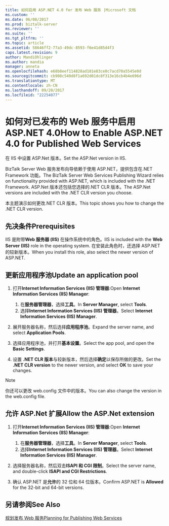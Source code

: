 ```yaml
---
title: 如何启用 ASP.NET 4.0 for 发布 Web 服务 |Microsoft 文档
ms.custom: ''
ms.date: 06/08/2017
ms.prod: biztalk-server
ms.reviewer: ''
ms.suite: ''
ms.tgt_pltfrm: ''
ms.topic: article
ms.assetid: 58646ff2-77a3-49dc-8593-f6e41d85d4f3
caps.latest.revision: 9
author: MandiOhlinger
ms.author: mandia
manager: anneta
ms.openlocfilehash: e68b8eef114828ad181e83ce0c7acd70a5545e0d
ms.sourcegitcommit: cb908c540d8f1a692d01dc8f313e16cb4b4e696d
ms.translationtype: MT
ms.contentlocale: zh-CN
ms.lasthandoff: 09/20/2017
ms.locfileid: "22254077"
---
```

# <a name="how-to-enable-aspnet-40-for-published-web-services"></a><span data-ttu-id="4f8e0-102">如何对已发布的 Web 服务中启用 ASP.NET 4.0</span><span class="sxs-lookup"><span data-stu-id="4f8e0-102">How to Enable ASP.NET 4.0 for Published Web Services</span></span>
<span data-ttu-id="4f8e0-103">在 IIS 中设置 ASP.Net 版本。</span><span class="sxs-lookup"><span data-stu-id="4f8e0-103">Set the ASP.Net version in IIS.</span></span>

<span data-ttu-id="4f8e0-104">BizTalk Server Web 服务发布向导依赖于使用 ASP.NET，提供包含在.NET Framework 功能。</span><span class="sxs-lookup"><span data-stu-id="4f8e0-104">The BizTalk Server Web Services Publishing Wizard relies on functionality provided with ASP.NET, which is included with the .NET Framework.</span></span> <span data-ttu-id="4f8e0-105">ASP.Net 版本还包括您选择的.NET CLR 版本。</span><span class="sxs-lookup"><span data-stu-id="4f8e0-105">The ASP.Net versions are included with the .NET CLR version you choose.</span></span> 

<span data-ttu-id="4f8e0-106">本主题演示如何更改.NET CLR 版本。</span><span class="sxs-lookup"><span data-stu-id="4f8e0-106">This topic shows you how to change the .NET CLR version.</span></span> 

## <a name="prerequisites"></a><span data-ttu-id="4f8e0-107">先决条件</span><span class="sxs-lookup"><span data-stu-id="4f8e0-107">Prerequisites</span></span>

<span data-ttu-id="4f8e0-108">IIS 是附带**Web 服务器 (IIS)** 在操作系统中的角色。</span><span class="sxs-lookup"><span data-stu-id="4f8e0-108">IIS is included with the **Web Server (IIS)** role in the operating system.</span></span> <span data-ttu-id="4f8e0-109">在安装此角色时，还选择 ASP.NET 的较新版本。</span><span class="sxs-lookup"><span data-stu-id="4f8e0-109">When you install this role, also select the newer version of ASP.NET.</span></span> 
  
## <a name="update-an-application-pool"></a><span data-ttu-id="4f8e0-110">更新应用程序池</span><span class="sxs-lookup"><span data-stu-id="4f8e0-110">Update an application pool</span></span>
  
1.  <span data-ttu-id="4f8e0-111">打开**Internet Information Services (IIS) 管理器**:</span><span class="sxs-lookup"><span data-stu-id="4f8e0-111">Open **Internet Information Services (IIS) Manager**:</span></span>

    1. <span data-ttu-id="4f8e0-112">在**服务器管理器**，选择**工具**。</span><span class="sxs-lookup"><span data-stu-id="4f8e0-112">In **Server Manager**, select **Tools**.</span></span>
    2. <span data-ttu-id="4f8e0-113">选择**Internet Information Services (IIS) 管理器**。</span><span class="sxs-lookup"><span data-stu-id="4f8e0-113">Select **Internet Information Services (IIS) Manager**.</span></span>
  
2.  <span data-ttu-id="4f8e0-114">展开服务器名称，然后选择**应用程序池**。</span><span class="sxs-lookup"><span data-stu-id="4f8e0-114">Expand the server name, and select **Application Pools**.</span></span>  
  
3.  <span data-ttu-id="4f8e0-115">选择应用程序池，并打开**基本设置**。</span><span class="sxs-lookup"><span data-stu-id="4f8e0-115">Select the app pool, and open the **Basic Settings**.</span></span>  
  
4. <span data-ttu-id="4f8e0-116">设置 **.NET CLR 版本**与较新版本，然后选择**确定**以保存所做的更改。</span><span class="sxs-lookup"><span data-stu-id="4f8e0-116">Set the **.NET CLR version** to the newer version, and select **OK** to save your changes.</span></span>  

> [!NOTE]
> <span data-ttu-id="4f8e0-117">你还可以更改 web.config 文件中的版本。</span><span class="sxs-lookup"><span data-stu-id="4f8e0-117">You can also change the version in the web.config file.</span></span>
 
## <a name="allow-the-aspnet-extension"></a><span data-ttu-id="4f8e0-118">允许 ASP.Net 扩展</span><span class="sxs-lookup"><span data-stu-id="4f8e0-118">Allow the ASP.Net extension</span></span>
  
1.  <span data-ttu-id="4f8e0-119">打开**Internet Information Services (IIS) 管理器**:</span><span class="sxs-lookup"><span data-stu-id="4f8e0-119">Open **Internet Information Services (IIS) Manager**:</span></span>

    1. <span data-ttu-id="4f8e0-120">在**服务器管理器**，选择**工具**。</span><span class="sxs-lookup"><span data-stu-id="4f8e0-120">In **Server Manager**, select **Tools**.</span></span>
    2. <span data-ttu-id="4f8e0-121">选择**Internet Information Services (IIS) 管理器**。</span><span class="sxs-lookup"><span data-stu-id="4f8e0-121">Select **Internet Information Services (IIS) Manager**.</span></span>
  
2.  <span data-ttu-id="4f8e0-122">选择服务器名称，然后双击**ISAPI 和 CGI 限制**。</span><span class="sxs-lookup"><span data-stu-id="4f8e0-122">Select the server name, and double-click **ISAPI and CGI Restrictions**.</span></span>  
  
3. <span data-ttu-id="4f8e0-123">确认 ASP.NET 是**允许**的 32 位和 64 位版本。</span><span class="sxs-lookup"><span data-stu-id="4f8e0-123">Confirm ASP.NET is **Allowed** for the 32-bit and 64-bit versions.</span></span>  
  
## <a name="see-also"></a><span data-ttu-id="4f8e0-124">另请参阅</span><span class="sxs-lookup"><span data-stu-id="4f8e0-124">See Also</span></span>  
 [<span data-ttu-id="4f8e0-125">规划发布 Web 服务</span><span class="sxs-lookup"><span data-stu-id="4f8e0-125">Planning for Publishing Web Services</span></span>](../core/planning-for-publishing-web-services2.md)